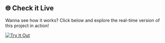 ## 🌐 Check it Live  

Wanna see how it works? Click below and explore the real-time version of this project in action!

[![Try It Out](https://img.freepik.com/premium-psd/effect-click-here-text-neon-circuit-design-button-outlined-by-flashing-neon-circuit-board-di_1020495-886076.jpg?ga=GA1.1.611060293.1726058076&semt=ais_hybrid&w=740)](https://qrcodegenrator-sivakumar.netlify.app/)
